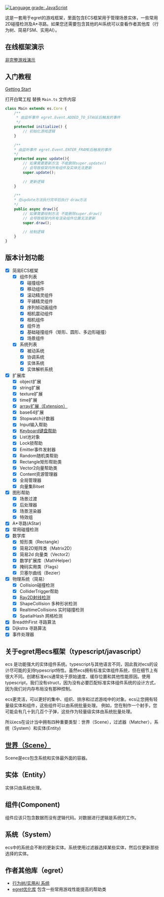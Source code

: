 [![Language grade: JavaScript](https://img.shields.io/lgtm/grade/javascript/g/esengine/egret-framework.svg?logo=lgtm&logoWidth=18)](https://lgtm.com/projects/g/esengine/egret-framework/context:javascript)

这是一套用于egret的游戏框架，里面包含ECS框架用于管理场景实体，一些常用2D碰撞检测及A*寻路。如果您还需要包含其他的AI系统可以查看作者其他库（行为树、简易FSM、实用AI）。

## 在线框架演示

[非完整游戏演示](http://www.hyuan.org/samples)

## 入门教程

[Getting Start](https://github.com/esengine/egret-framework/wiki/Getting-Start)

打开白鹭工程 替换 `Main.ts` 文件内容

```ts
class Main extends es.Core {
    /** 
     * 由监听事件 egret.Event.ADDED_TO_STAGE后触发的事件
     */
    protected initialize() {
        // 初始化游戏逻辑
    }
    
    /**
    * 由监听事件 egret.Event.ENTER_FRAME后触发的事件
    */
    protected async update(){
        // 如果需要更新方法 不能删除super.update()
        // 会导致框架内所有组件及实体无法更新
        super.update();
        
        // 更新逻辑
    }
    
    /**
    * 在update方法执行完毕后执行 draw方法
    */
    public async draw(){
        // 如果需要绘制方法 不能删除super.draw()
        // 会导致框架内所有渲染组件位置无法更新
        super.draw();
        
        // 绘制逻辑
    }
}
```



## 版本计划功能

- [x] 简易ECS框架
  - [x] 组件列表
    - [x] 碰撞组件
    - [x] 移动组件
    - [x] 滚动精灵组件
    - [x] 平铺精灵组件
    - [x] 序列帧动画组件
    - [x] 相机震动组件
    - [x] 相机组件
    - [x] 组件池
    - [x] 基础碰撞组件（矩形、圆形、多边形碰撞）
    - [x] 场景组件
  - [x] 系统列表
    - [x] 被动系统
    - [x] 协调系统
    - [x] 实体系统
    - [x] 实体解析系统
- [x] 扩展库
  - [x] object扩展
  - [x] string扩展
  - [x] texture扩展
  - [x] time扩展
  - [x] [array扩展（Extension）](https://github.com/esengine/egret-framework/wiki/Array-%E6%89%A9%E5%B1%95%E8%AF%B4%E6%98%8E)
  - [x] base64扩展
  - [x] Stopwatch计数器
  - [x] Input输入帮助
  - [x] [Keyboard键盘帮助](https://github.com/esengine/egret-framework/wiki/KeyboardUtils-%E9%94%AE%E7%9B%98%E5%B8%AE%E5%8A%A9)
  - [x] List池对象
  - [x] Lock锁帮助
  - [x] Emitter事件发射器
  - [x] Random随机类帮助
  - [x] Rectangle矩形帮助类
  - [x] Vector2向量帮助类
  - [x] Content资源管理器
  - [x] 全局管理器
  - [x] 向量集Bitset
- [x] 图形帮助
  - [x] 场景过渡
  - [x] 后处理器
  - [x] 场景渲染器
  - [x] 特效组
- [x] A*寻路(AStar)
- [x] 常用碰撞检测
- [x] 数学库
  - [x] 矩形类（Rectangle）
  - [x] 简易2D矩阵类（Matrix2D）
  - [x] 简易2d 向量类（Vector2）
  - [x] 数学扩展库（MathHelper）
  - [x] 掩码实用类（Flags）
  - [x] 贝塞尔曲线（Bezier）
- [x] 物理系统（简易）
  - [x] Collision碰撞检测
  - [x] ColliderTrigger帮助
  - [x] [Ray2D射线检测](https://github.com/esengine/egret-framework/wiki/Ray2D-2D%E5%B0%84%E7%BA%BF)
  - [x] ShapeCollision 多种形状检测
  - [x] RealtimeCollisions 实时碰撞检测
  - [x] SpatialHash 网格检测
- [x] BreadthFirst 寻路算法
- [x] Dijkstra 寻路算法
- [x] 事件处理器

## 关于egret用ecs框架（typescript/javascript）
ecs 是功能强大的实体组件系统。typescript与其他语言不同，因此我对ecs的设计尽可能的支持typescript特性。虽然ecs拥有标准实体组件系统，但在细节上有很大不同。创建标准ecs通常处于原始速度、缓存位置和其他性能原因。使用typescript，我们没有struct，因为没有必要匹配标准实体组件系统的设计方式，因为我们对内存布局没有那种控制。

ecs更灵活，可以更好的集中、组织、排序和过滤游戏中的对象。ecs让您拥有轻量级实体和组件，这些组件可以由系统批量处理。
例如，您在制作一个射手，您可能会有几十到几百个子弹，这些作为轻量级实体由系统批量处理。

所以ecs在设计当中拥有四种重要类型：世界（Scene），过滤器（Matcher），系统（System）和实体(Entity)

## [世界（Scene）](https://github.com/esengine/egret-framework/wiki/%E5%9C%BA%E6%99%AF-Scene)
Scene是ecs包含系统和实体最外面的容器。

## 实体（Entity）
实体只由系统处理。

## 组件(Component)
组件应该只包含数据而没有逻辑代码。对数据进行逻辑是系统的工作。

## 系统（System）
ecs中的系统会不断的更新实体。系统使用过滤器选择某些实体，然后仅更新那些选择的实体。

## 作者其他库（egret）

- [行为树/实用AI 系统](https://github.com/esengine/egret-BehaviourTree-ai)
- [egret优化库](https://github.com/esengine/egret-optimize)
包含一些常用游戏性能提高的帮助类

